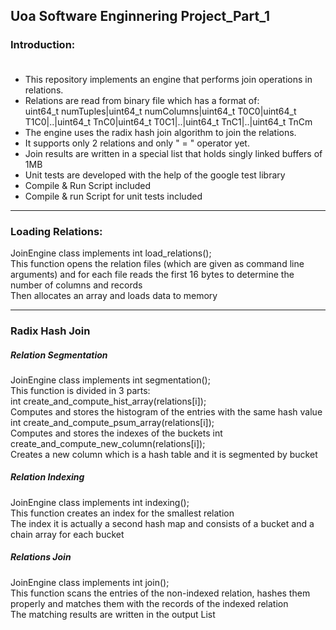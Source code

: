 ## Uoa Software Enginnering Project_Part_1

### Introduction:<br><br>
* This repository implements an engine that performs join operations in relations.<br>
* Relations are read from binary file which has a format of: <br>
uint64_t numTuples|uint64_t numColumns|uint64_t T0C0|uint64_t T1C0|..|uint64_t TnC0|uint64_t T0C1|..|uint64_t TnC1|..|uint64_t TnCm<br>
* The engine uses the radix hash join algorithm to join the relations.<br>
* It supports only 2 relations and only " = " operator yet.<br>
* Join results are written in a special list that holds singly linked buffers of 1MB<br>
* Unit tests are developed with the help of the google test library
* Compile & Run Script included
* Compile & run Script for unit tests included
<hr>

### Loading Relations: <br>
JoinEngine class implements int load_relations(); <br>
This function opens the relation files (which are given as command line arguments) and for each file reads the first 16 bytes to determine the number of columns and records<br>
Then allocates an array and loads data to memory <br>
<hr>

### Radix Hash Join <br>
##### Relation Segmentation <br>
JoinEngine class implements int segmentation(); <br>
This function is divided in 3 parts:<br>
int create_and_compute_hist_array(relations[i]); <br>
Computes and stores the histogram of the entries with the same hash value <br>
int create_and_compute_psum_array(relations[i]);<br>
Computes and stores the indexes of the buckets
int create_and_compute_new_column(relations[i]);<br>
Creates a new column which is a hash table and it is segmented by bucket

##### Relation Indexing <br>
JoinEngine class implements int indexing(); <br>
This function creates an index for the smallest relation <br>
The index it is actually a second hash map and consists of a bucket and a chain array for each bucket <br>

##### Relations Join <br>
JoinEngine class implements int join(); <br>
This function scans the entries of the non-indexed relation, hashes them properly and matches them with the records of the indexed relation<br>
The matching results are written in the output List
